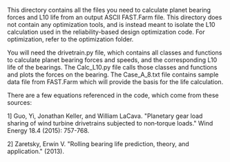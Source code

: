 This directory contains all the files you need to calculate planet bearing forces and L10 life from an output ASCII FAST.Farm file. This directory does not contain any optimization tools, and is instead meant to isolate the L10 calculation used in the reliability-based design optimization code. For optimization, refer to the optimization folder. 

You will need the drivetrain.py file, which contains all classes and functions to calculate planet bearing forces and speeds, and the corresponding L10 life of the bearings. The Calc_L10.py file calls those classes and functions and plots the forces on the bearing. The Case_A_8.txt file contains sample data file from FAST.Farm which will provide the basis for the life calculation.

There are a few equations referenced in the code, which come from these sources:

1] Guo, Yi, Jonathan Keller, and William LaCava. "Planetary gear load sharing of wind turbine drivetrains subjected to non‐torque loads." Wind Energy 18.4 (2015): 757-768.

2] Zaretsky, Erwin V. "Rolling bearing life prediction, theory, and application." (2013).
